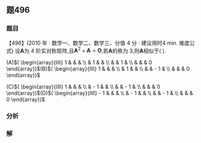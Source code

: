 ## 题496
### 题目
【496】(2010 年 · 数学一、数学二、数学三、分值 4 分 · 建议用时$4\mathrm{\;{min}}$. 难度公式) 设$\mathbf{A}$为 4 阶实对称矩阵,且${\mathbf{A}}^{2} + \mathbf{A} = \mathbf{O}$,若$\mathbf{A}$的秩为 3,则$\mathbf{A}$相似于( ).

(A)$( \begin{array}{llll} 1 & & & \\   & 1 & & \\   & & 1 & \\   & & & 0 \end{array})$(B)$( \begin{array}{llll} 1 & & & \\   & 1 & & \\   & &  - 1 & \\   & & & 0 \end{array})$

(C)$( \begin{array}{llll} 1 & & & \\   &  - 1 & & \\   & &  - 1 & \\   & & & 0 \end{array})$(D)$( \begin{array}{llll}  - 1 & & & \\   &  - 1 & & \\   & &  - 1 & \\   & & & 0 \end{array})$
### 分析

### 解